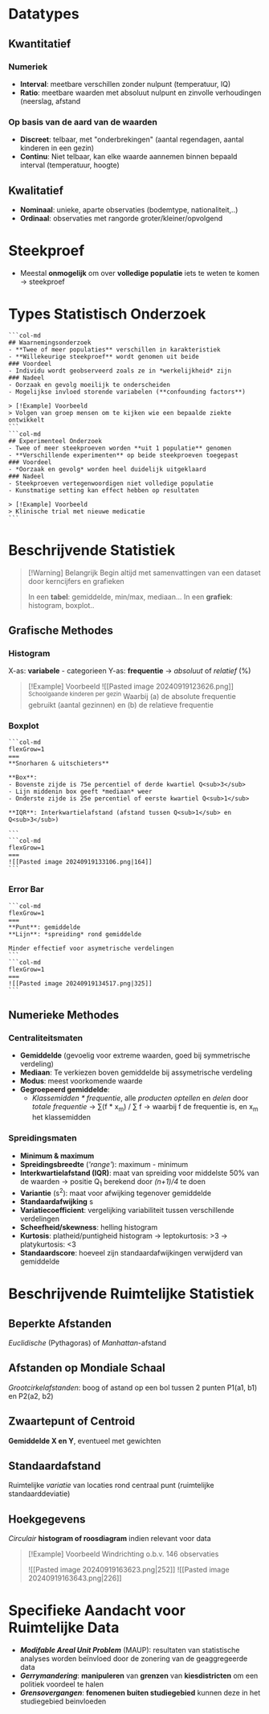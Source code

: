 # Datatypes
## Kwantitatief

### Numeriek

- **Interval**: meetbare verschillen zonder nulpunt (temperatuur, IQ)
- **Ratio**: meetbare waarden met absoluut nulpunt en zinvolle verhoudingen (neerslag, afstand

### Op basis van de aard van de waarden

- **Discreet**: telbaar, met "onderbrekingen" (aantal regendagen, aantal kinderen in een gezin)
- **Continu**: Niet telbaar, kan elke waarde aannemen binnen bepaald interval (temperatuur, hoogte)
## Kwalitatief

- **Nominaal**: unieke, aparte observaties (bodemtype, nationaliteit,..)
- **Ordinaal**: observaties met rangorde groter/kleiner/opvolgend
# Steekproef

- Meestal **onmogelijk** om over **volledige populatie** iets te weten te komen
	-> steekproef
# Types Statistisch Onderzoek
````col
```col-md
## Waarnemingsonderzoek
- **Twee of meer populaties** verschillen in karakteristiek
- **Willekeurige steekproef** wordt genomen uit beide
### Voordeel
- Individu wordt geobserveerd zoals ze in *werkelijkheid* zijn
### Nadeel
- Oorzaak en gevolg moeilijk te onderscheiden
- Mogelijkse invloed storende variabelen (**confounding factors**)

> [!Example] Voorbeeld
> Volgen van groep mensen om te kijken wie een bepaalde ziekte ontwikkelt
```
```col-md
## Experimenteel Onderzoek
- Twee of meer steekproeven worden **uit 1 populatie** genomen
- **Verschillende experimenten** op beide steekproeven toegepast
### Voordeel
- *Oorzaak en gevolg* worden heel duidelijk uitgeklaard
### Nadeel
- Steekproeven vertegenwoordigen niet volledige populatie
- Kunstmatige setting kan effect hebben op resultaten

> [!Example] Voorbeeld
> Klinische trial met nieuwe medicatie
```
````
# Beschrijvende Statistiek

> [!Warning] Belangrijk
> Begin altijd met samenvattingen van een dataset door kerncijfers en grafieken
> 
> In een **tabel**:  gemiddelde, min/max, mediaan...
> In een **grafiek**: histogram, boxplot..

## Grafische Methodes
### Histogram

X-as: **variabele** - categorieen
Y-as: **frequentie** 
	-> *absoluut* of *relatief* (%)

> [!Example] Voorbeeld
> ![[Pasted image 20240919123626.png]]
> <sup>Schoolgaande kinderen per gezin</sup>
> Waarbij (a) de absolute frequentie gebruikt (aantal gezinnen) en (b) de relatieve frequentie
### Boxplot

````col
```col-md
flexGrow=1
===
**Snorharen & uitschieters**

**Box**:
- Bovenste zijde is 75e percentiel of derde kwartiel Q<sub>3</sub>
- Lijn middenin box geeft *mediaan* weer
- Onderste zijde is 25e percentiel of eerste kwartiel Q<sub>1</sub>

**IQR**: Interkwartielafstand (afstand tussen Q<sub>1</sub> en Q<sub>3</sub>)

```
```col-md
flexGrow=1
===
![[Pasted image 20240919133106.png|164]]
```
````
### Error Bar
````col
```col-md
flexGrow=1
===
**Punt**: gemiddelde
**Lijn**: *spreiding* rond gemiddelde

Minder effectief voor asymetrische verdelingen
```
```col-md
flexGrow=1
===
![[Pasted image 20240919134517.png|325]]
```
````
## Numerieke Methodes
### Centraliteitsmaten

- **Gemiddelde** (gevoelig voor extreme waarden, goed bij symmetrische verdeling)
- **Mediaan**: Te verkiezen boven gemiddelde bij assymetrische verdeling
- **Modus**: meest voorkomende waarde
- **Gegroepeerd gemiddelde**: 
	- *Klassemidden * frequentie*, alle *producten optellen* en *delen* door *totale frequentie*
		-> ∑(f * x<sub>m</sub>) / ∑ f
		-> waarbij f de frequentie is, en x<sub>m</sub> het klassemidden
### Spreidingsmaten

- **Minimum & maximum**
- **Spreidingsbreedte** (*'range'*): maximum - minimum
- **Interkwartielafstand (IQR)**: maat van spreiding voor middelste 50% van de waarden
	-> positie Q<sub>1</sub> berekend door *(n+1)/4* te doen
- **Variantie** (s<sup>2</sup>): maat voor afwijking tegenover gemiddelde
- **Standaardafwijking** s
- **Variatiecoefficient**: vergelijking variabiliteit tussen verschillende verdelingen
- **Scheefheid/skewness**: helling histogram
- **Kurtosis**: platheid/puntigheid histogram
	-> leptokurtosis: >3
	-> platykurtosis: <3
- **Standaardscore**: hoeveel zijn standaardafwijkingen verwijderd van gemiddelde
# Beschrijvende Ruimtelijke Statistiek
## Beperkte Afstanden
*Euclidische* (Pythagoras) of *Manhattan*-afstand
## Afstanden op Mondiale Schaal
*Grootcirkelafstanden*: boog of astand op een bol tussen 2 punten P1(a1, b1) en P2(a2, b2)

## Zwaartepunt of Centroid
**Gemiddelde X en Y**, eventueel met gewichten
## Standaardafstand
Ruimtelijke *variatie* van locaties rond centraal punt (ruimtelijke standaarddeviatie)

## Hoekgegevens
*Circulair* **histogram of roosdiagram** indien relevant voor data

> [!Example] Voorbeeld
> Windrichting o.b.v. 146 observaties
> 
> ![[Pasted image 20240919163623.png|252]] ![[Pasted image 20240919163643.png|226]]

# Specifieke Aandacht voor Ruimtelijke Data

- ***Modifable Areal Unit Problem*** (MAUP): resultaten van statistische analyses worden beïnvloed door de zonering van de geaggregeerde data
- ***Gerrymandering***:  **manipuleren** van **grenzen** van **kiesdistricten** om een politiek voordeel te halen
- ***Grensovergangen***: **fenomenen buiten studiegebied** kunnen deze in het studiegebied beinvloeden